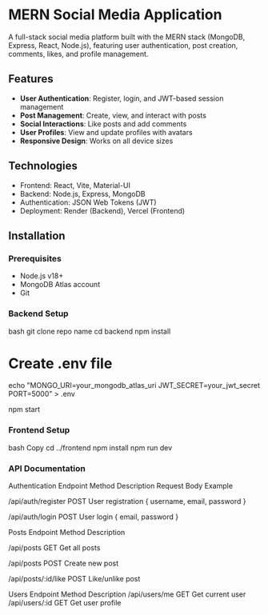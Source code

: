 # MERN Social Media Application 

A full-stack social media platform built with the MERN stack (MongoDB, Express, React, Node.js), featuring user authentication, post creation, comments, likes, and profile management.



##  Features
- **User Authentication**: Register, login, and JWT-based session management
- **Post Management**: Create, view, and interact with posts
- **Social Interactions**: Like posts and add comments
- **User Profiles**: View and update profiles with avatars
- **Responsive Design**: Works on all device sizes

## Technologies
- Frontend: React, Vite, Material-UI
- Backend: Node.js, Express, MongoDB
- Authentication: JSON Web Tokens (JWT)
- Deployment: Render (Backend), Vercel (Frontend)

## Installation
### Prerequisites
- Node.js v18+
- MongoDB Atlas account
- Git

### Backend Setup
bash
git clone repo name
cd backend
npm install

# Create .env file
echo "MONGO_URI=your_mongodb_atlas_uri
JWT_SECRET=your_jwt_secret
PORT=5000" > .env

npm start


### Frontend Setup
bash
Copy
cd ../frontend
npm install
npm run dev


### API Documentation
Authentication
Endpoint	Method	Description	Request Body Example

/api/auth/register	POST	User registration	{ username, email, password }

/api/auth/login	POST	User login	{ email, password }

Posts
Endpoint	Method	Description

/api/posts	GET	Get all posts

/api/posts	POST	Create new post

/api/posts/:id/like	POST	Like/unlike post

Users
Endpoint	Method	Description
/api/users/me	GET	Get current user
/api/users/:id	GET	Get user profile
